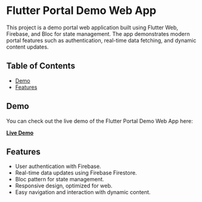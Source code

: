 # Flutter Portal Demo Web App

This project is a demo portal web application built using Flutter Web, Firebase, and Bloc for state management. The app demonstrates modern portal features such as authentication, real-time data fetching, and dynamic content updates.

## Table of Contents 

- [Demo](#demo)
- [Features](#features)

## Demo

You can check out the live demo of the Flutter Portal Demo Web App here:

[**Live Demo**](https://flutter-web-1c692.web.app/)

## Features

- User authentication with Firebase.
- Real-time data updates using Firebase Firestore.
- Bloc pattern for state management.
- Responsive design, optimized for web.
- Easy navigation and interaction with dynamic content.
